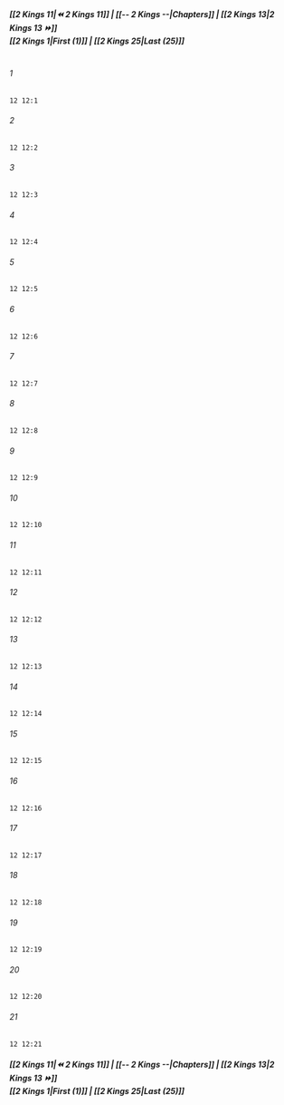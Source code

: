 
##### **[[2 Kings 11|⏪ 2 Kings 11]] | [[-- 2 Kings --|Chapters]] | [[2 Kings 13|2 Kings 13 ⏩]]**<br>**[[2 Kings 1|First (1)]] | [[2 Kings 25|Last (25)]]**<br><br>

###### 1
``` verse
12 12:1
```
###### 2
``` verse
12 12:2
```
###### 3
``` verse
12 12:3
```
###### 4
``` verse
12 12:4
```
###### 5
``` verse
12 12:5
```
###### 6
``` verse
12 12:6
```
###### 7
``` verse
12 12:7
```
###### 8
``` verse
12 12:8
```
###### 9
``` verse
12 12:9
```
###### 10
``` verse
12 12:10
```
###### 11
``` verse
12 12:11
```
###### 12
``` verse
12 12:12
```
###### 13
``` verse
12 12:13
```
###### 14
``` verse
12 12:14
```
###### 15
``` verse
12 12:15
```
###### 16
``` verse
12 12:16
```
###### 17
``` verse
12 12:17
```
###### 18
``` verse
12 12:18
```
###### 19
``` verse
12 12:19
```
###### 20
``` verse
12 12:20
```
###### 21
``` verse
12 12:21
```

##### **[[2 Kings 11|⏪ 2 Kings 11]] | [[-- 2 Kings --|Chapters]] | [[2 Kings 13|2 Kings 13 ⏩]]**<br>**[[2 Kings 1|First (1)]] | [[2 Kings 25|Last (25)]]**
